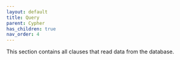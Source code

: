 ```yaml
---
layout: default
title: Query
parent: Cypher
has_children: true
nav_order: 4
---
```

This section contains all clauses that read data from the database.

